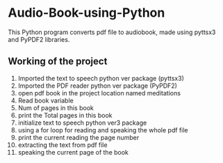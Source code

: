 # Audio-Book-using-Python
This Python program converts pdf file to audiobook, made using pyttsx3 and PyPDF2 libraries.

Working of the project
-----------------------
1.  Imported the text to speech python ver package (pyttsx3)
2.  Imported the PDF reader python ver package (PyPDF2)
3.  open pdf book in the project location named meditations
4.  Read book variable
5.  Num of pages in this book
6.  print the Total pages in this book
7.  initialize text to speech python ver3 package
8.  using a for loop for reading and speaking the whole pdf file
9.  print the current reading the page number
10. extracting the text from pdf file
11. speaking the current page of the book


